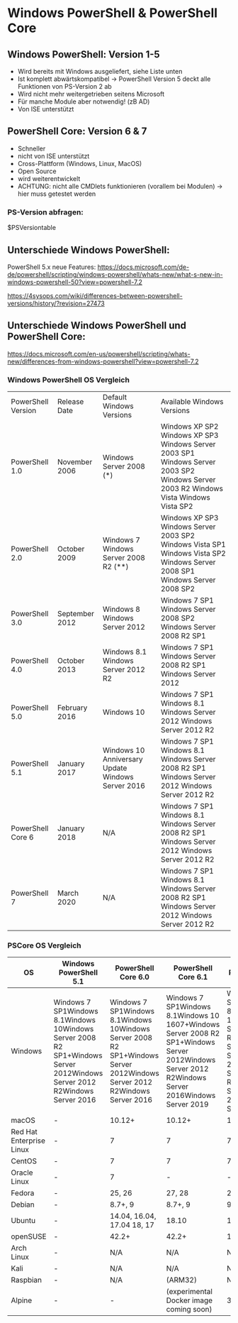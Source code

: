 # Windows PowerShell & PowerShell Core
## Windows PowerShell: Version 1-5
- Wird bereits mit Windows ausgeliefert, siehe Liste unten 
- Ist komplett abwärtskompatibel -> PowerShell Version 5 deckt alle Funktionen von PS-Version 2 ab
- Wird nicht mehr weitergetrieben seitens Microsoft
- Für manche Module aber notwendig! (zB AD)
- Von ISE unterstützt


## PowerShell Core: Version 6 & 7
- Schneller
- nicht von ISE unterstützt
- Cross-Plattform (Windows, Linux, MacOS)
- Open Source
- wird weiterentwickelt
- ACHTUNG: nicht alle CMDlets funktionieren (vorallem bei Modulen) -> hier muss getestet werden


### PS-Version abfragen:
$PSVersiontable

## Unterschiede Windows PowerShell:
PowerShell 5.x neue Features:
https://docs.microsoft.com/de-de/powershell/scripting/windows-powershell/whats-new/what-s-new-in-windows-powershell-50?view=powershell-7.2

https://4sysops.com/wiki/differences-between-powershell-versions/history/?revision=27473

## Unterschiede Windows PowerShell und PowerShell Core:
https://docs.microsoft.com/en-us/powershell/scripting/whats-new/differences-from-windows-powershell?view=powershell-7.2

### Windows PowerShell OS Vergleich
|||||
|--- |--- |--- |--- |
|PowerShell Version|Release Date|Default Windows Versions|Available Windows Versions|
|PowerShell 1.0|November 2006|Windows Server 2008 (*)|Windows XP SP2 Windows XP SP3 Windows Server 2003 SP1 Windows Server 2003 SP2 Windows Server 2003 R2 Windows Vista Windows Vista SP2|
|PowerShell 2.0|October 2009|Windows 7 Windows Server 2008 R2 (**)|Windows XP SP3 Windows Server 2003 SP2 Windows Vista SP1 Windows Vista SP2 Windows Server 2008 SP1 Windows Server 2008 SP2|
|PowerShell 3.0|September 2012|Windows 8 Windows Server 2012|Windows 7 SP1 Windows Server 2008 SP2 Windows Server 2008 R2 SP1|
|PowerShell 4.0|October 2013|Windows 8.1 Windows Server 2012 R2|Windows 7 SP1 Windows Server 2008 R2 SP1 Windows Server 2012|
|PowerShell 5.0|February 2016|Windows 10|Windows 7 SP1 Windows 8.1 Windows Server 2012 Windows Server 2012 R2|
|PowerShell 5.1|January 2017|Windows 10 Anniversary Update Windows Server 2016|Windows 7 SP1 Windows 8.1 Windows Server 2008 R2 SP1 Windows Server 2012 Windows Server 2012 R2|
|PowerShell Core 6|January 2018|N/A|Windows 7 SP1 Windows 8.1 Windows Server 2008 R2 SP1 Windows Server 2012 Windows Server 2012 R2|
|PowerShell 7|March 2020|N/A|Windows 7 SP1 Windows 8.1 Windows Server 2008 R2 SP1 Windows Server 2012 Windows Server 2012 R2|



### PSCore OS Vergleich
|OS|Windows PowerShell 5.1|PowerShell Core 6.0|PowerShell Core 6.1|PowerShell 7|
|--- |--- |--- |--- |--- |
|Windows|Windows 7 SP1Windows 8.1Windows 10Windows Server 2008 R2 SP1+Windows Server 2012Windows Server 2012 R2Windows Server 2016|Windows 7 SP1Windows 8.1Windows 10Windows Server 2008 R2 SP1+Windows Server 2012Windows Server 2012 R2Windows Server 2016|Windows 7 SP1Windows 8.1Windows 10 1607+Windows Server 2008 R2 SP1+Windows Server 2012Windows Server 2012 R2Windows Server 2016Windows Server 2019|Windows 7 SP1Windows 8.1Windows 10Windows Server 2008 R2 SP1+Windows Server 2012Windows Server 2012 R2Windows Server 2016Windows Server 2019|
|macOS|-|10.12+|10.12+|10.13+|
|Red Hat Enterprise Linux|-|7|7|7|
|CentOS|-|7|7|7|
|Oracle Linux|-|7|-|-|
|Fedora|-|25, 26|27, 28|29+|
|Debian|-|8.7+, 9|8.7+, 9|9+|
|Ubuntu|-|14.04, 16.04, 17.04 18, 17|18.10|16.04+|
|openSUSE|-|42.2+|42.2+|15+|
|Arch Linux|-|N/A|N/A|N/A|
|Kali|-|N/A|N/A|N/A|
|Raspbian|-|N/A|(ARM32)|N/A|
|Alpine|-|-|(experimental Docker image coming soon)|3.8+|
